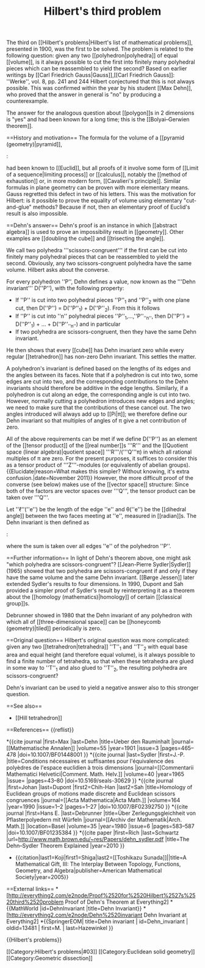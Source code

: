 ﻿---
lastrevid: 640988209
pageid: 152703
canonicalurl: http://en.wikipedia.org/wiki/Hilbert%27s_third_problem
title: Hilbert's third problem
editurl: http://en.wikipedia.org/w/index.php?title=Hilbert%27s_third_problem&action=edit
length: 7684
contentmodel: wikitext
pagelanguage: en
touched: 2015-02-14T13:05:20Z
ns: 0
fullurl: http://en.wikipedia.org/wiki/Hilbert's_third_problem
---

The third on [[Hilbert's problems|Hilbert's list of mathematical problems]], presented in 1900, was the first to be solved. The problem is related to the following question: given any two [[polyhedron|polyhedra]] of equal [[volume]], is it always possible to cut the first into finitely many polyhedral pieces which can be reassembled to yield the second? Based on earlier writings by [[Carl Friedrich Gauss|Gauss]],<ref>[[Carl Friedrich Gauss]]: ''Werke'', vol. 8, pp. 241 and 244</ref> Hilbert conjectured that this is not always possible. This was confirmed within the year by his student [[Max Dehn]], who proved that the answer in general is "no" by producing a counterexample.

The answer for the analogous question about [[polygon]]s in 2 dimensions is "yes" and had been known for a long time; this is the [[Bolyai–Gerwien theorem]].

==History and motivation==
The formula for the volume of a [[pyramid (geometry)|pyramid]],

:<math>\frac{\text{base area} \times \text{height}}{3},</math>

had been known to [[Euclid]], but all proofs of it involve some form of [[Limit of a sequence|limiting process]] or [[calculus]], notably the [[method of exhaustion]] or, in more modern form, [[Cavalieri's principle]]. Similar formulas in plane geometry can be proven with more elementary means. Gauss regretted this defect in two of his letters. This was the motivation for Hilbert: is it possible to prove the equality of volume using elementary "cut-and-glue" methods? Because if not, then an elementary proof of Euclid's result is also impossible.

==Dehn's answer==
Dehn's proof is an instance in which [[abstract algebra]] is used to prove an impossibility result in [[geometry]]. Other examples are [[doubling the cube]] and [[trisecting the angle]].

We call two polyhedra '''scissors-congruent''' if the first can be cut into finitely many polyhedral pieces that can be reassembled to yield the second. Obviously, any two scissors-congruent polyhedra have the same volume. Hilbert asks about the converse.

For every polyhedron ''P'', Dehn defines a value, now known as the '''Dehn invariant''' D(''P''), with the following property:
* If ''P'' is cut into two polyhedral pieces ''P''<sub>1</sub> and ''P''<sub>2</sub> with one plane cut, then D(''P'') = D(''P''<sub>1</sub>) + D(''P''<sub>2</sub>).
From this it follows
* If ''P'' is cut into ''n'' polyhedral pieces ''P''<sub>1</sub>,...,''P''<sub>''n''</sub>, then D(''P'') = D(''P''<sub>1</sub>) + ... + D(''P''<sub>''n''</sub>)
and in particular
* If two polyhedra are scissors-congruent, then they have the same Dehn invariant.

He then shows that every [[cube]] has Dehn invariant zero while every regular [[tetrahedron]] has non-zero Dehn invariant. This settles the matter.

A polyhedron's invariant is defined based on the lengths of its edges and the angles between its faces. Note that if a polyhedron is cut into two, some edges are cut into two, and the corresponding contributions to the Dehn invariants should therefore be additive in the edge lengths. Similarly, if a polyhedron is cut along an edge, the corresponding angle is cut into two. However, normally cutting a polyhedron introduces new edges and angles; we need to make sure that the contributions of these cancel out. The two angles introduced will always add up to [[Pi|π]]; we therefore define our Dehn invariant so that multiples of angles of π give a net contribution of zero.

All of the above requirements can be met if we define D(''P'') as an element of the [[tensor product]] of the [[real number]]s '''R''' and the [[Quotient space (linear algebra)|quotient space]] '''R'''/('''Q'''π) in which all rational multiples of π are zero. For the present purposes, it suffices to consider this as a tensor product of '''Z'''-modules (or equivalently of abelian groups).{{Elucidate|reason=What makes this simpler? Without knowing, it's extra confusion.|date=November 2011}} However, the more difficult proof of the converse (see below) makes use of the [[vector space]] structure: Since both of the factors are vector spaces over '''Q''', the tensor product can be taken over '''Q'''.

Let ''ℓ''(''e'') be the length of the edge ''e'' and θ(''e'') be the [[dihedral angle]] between the two faces meeting at ''e'', measured in [[radian]]s. The Dehn invariant is then defined as

:<math>\operatorname{D}(P) = \sum_{e} \ell(e)\otimes (\theta(e)+\mathbb{Q}\pi)</math>

where the sum is taken over all edges ''e'' of the polyhedron ''P''.

==Further information==
In light of Dehn's theorem above, one might ask "which polyhedra are scissors-congruent"? [[Jean-Pierre Sydler|Sydler]] (1965) showed that two polyhedra are scissors-congruent if and only if they have the same volume and the same Dehn invariant.  [[Børge Jessen]] later extended Sydler's results to four dimensions.  In 1990, Dupont and Sah provided a simpler proof of Sydler's result by reinterpreting it as a theorem about the [[homology (mathematics)|homology]] of certain [[classical group]]s.

Debrunner showed in 1980 that the Dehn invariant of any polyhedron with which all of [[three-dimensional space]] can be [[honeycomb (geometry)|tiled]] periodically is zero.

==Original question==
Hilbert's original question was more complicated: given any two [[tetrahedron|tetrahedra]] ''T''<sub>1</sub> and ''T''<sub>2</sub> with equal base area and equal height (and therefore equal volume), is it always possible to find a finite number of tetrahedra, so that when these tetrahedra are glued in some way to ''T''<sub>1</sub> and also glued to ''T''<sub>2</sub>, the resulting polyhedra are scissors-congruent?

Dehn's invariant can be used to yield a negative answer also to this stronger question.

==See also==
* [[Hill tetrahedron]]

==References==
{{reflist}}

*{{cite journal |first=Max |last=Dehn |title=Ueber den Rauminhalt |journal=[[Mathematische Annalen]] |volume=55 |year=1901 |issue=3 |pages=465–478 |doi=10.1007/BF01448001 }}
*{{cite journal |last=Sydler |first=J.-P. |title=Conditions nécessaires et suffisantes pour l'équivalence des polyèdres de l'espace euclidien à trois dimensions |journal=[[Commentarii Mathematici Helvetici|Comment. Math. Helv.]] |volume=40 |year=1965 |issue= |pages=43–80 |doi=10.5169/seals-30629 }}
*{{cite journal |first=Johan |last=Dupont |first2=Chih-Han |last2=Sah |title=Homology of Euclidean groups of motions made discrete and Euclidean scissors congruences |journal=[[Acta Mathematica|Acta Math.]] |volume=164 |year=1990 |issue=1–2 |pages=1–27 |doi=10.1007/BF02392750 }}
*{{cite journal |first=Hans E. |last=Debrunner |title=Über Zerlegungsgleichheit von Pflasterpolyedern mit Würfeln |journal=[[Archiv der Mathematik|Arch. Math.]] |location=Basel |volume=35 |year=1980 |issue=6 |pages=583–587 |doi=10.1007/BF01235384 }}
*{{cite paper |first=Rich |last=Schwartz |url=http://www.math.brown.edu/~res/Papers/dehn_sydler.pdf |title=The Dehn–Sydler Theorem Explained |year=2010 }}
* {{citation|last1=Koji|first1=Shiga|last2=[[Toshikazu Sunada]]||title=A Mathematical Gift, III: The Interplay Between Topology, Functions, Geometry, and Algebra|publisher=American Mathematical Society|year=2005}}

==External links==
*[http://everything2.com/e2node/Proof%2520for%2520Hilbert%2527s%2520third%2520problem Proof of Dehn's Theorem at Everything2]
*{{MathWorld |id=DehnInvariant |title=Dehn Invariant}}
*[http://everything2.com/e2node/Dehn%2520invariant Dehn Invariant at Everything2]
*{{SpringerEOM| title=Dehn invariant | id=Dehn_invariant | oldid=13481 | first=M. | last=Hazewinkel }}

{{Hilbert's problems}}

[[Category:Hilbert's problems|#03]]
[[Category:Euclidean solid geometry]]
[[Category:Geometric dissection]]